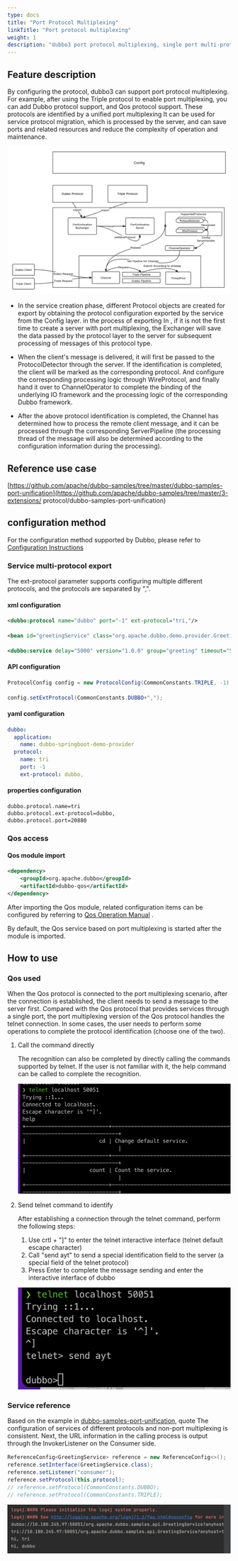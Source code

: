 ```yaml
---
type: docs
title: "Port Protocol Multiplexing"
linkTitle: "Port protocol multiplexing"
weight: 1
description: "dubbo3 port protocol multiplexing, single port multi-protocol support"
---
```

## Feature description
By configuring the protocol, dubbo3 can support port protocol multiplexing.
For example, after using the Triple protocol to enable port multiplexing, you can add
Dubbo protocol support, and Qos protocol support. These protocols are identified by a unified port multiplexing
It can be used for service protocol migration, which is processed by the server, and can save ports and related resources and reduce the complexity of operation and maintenance.

![pu-server-image1](/imgs/blog/pu-server/pu-server-flow.png)

- In the service creation phase, different Protocol objects are created for export by obtaining the protocol configuration exported by the service from the Config layer. in the process of exporting
  In , if it is not the first time to create a server with port multiplexing, the Exchanger will save the data passed by the protocol layer to the server for subsequent processing of messages of this protocol type.

- When the client's message is delivered, it will first be passed to the ProtocolDetector through the server. If the identification is completed, the client will be marked as the corresponding protocol. And configure the corresponding processing logic through WireProtocol, and finally hand it over to ChannelOperator to complete the binding of the underlying IO framework and the processing logic of the corresponding Dubbo framework.

- After the above protocol identification is completed, the Channel has determined how to process the remote client message, and it can be processed through the corresponding ServerPipeline (the processing thread of the message will also be determined according to the configuration information during the processing).


## Reference use case
[https://github.com/apache/dubbo-samples/tree/master/dubbo-samples-port-unification](https://github.com/apache/dubbo-samples/tree/master/3-extensions/ protocol/dubbo-samples-port-unification)


## configuration method

For the configuration method supported by Dubbo, please refer to [Configuration Instructions](https://dubbo.apache.org/zh-cn/docs3-v2/java-sdk/reference-manual/config/)

### Service multi-protocol export

The ext-protocol parameter supports configuring multiple different protocols, and the protocols are separated by ",".

#### xml configuration

```xml
<dubbo:protocol name="dubbo" port="-1" ext-protocol="tri,"/>

<bean id="greetingService" class="org.apache.dubbo.demo.provider.GreetingServiceImpl"/>

<dubbo:service delay="5000" version="1.0.0" group="greeting" timeout="5000" interface="org.apache.dubbo.demo.GreetingService" ref="greetingService" protocol="dubbo"/ >

```

#### API configuration

```java
ProtocolConfig config = new ProtocolConfig(CommonConstants.TRIPLE, -1);

config.setExtProtocol(CommonConstants.DUBBO+",");
```

#### yaml configuration

```yaml
dubbo:
  application:
    name: dubbo-springboot-demo-provider
  protocol:
    name: tri
    port: -1
    ext-protocol: dubbo,
```

#### properties configuration
```properties
dubbo.protocol.name=tri
dubbo.protocol.ext-protocol=dubbo,
dubbo.protocol.port=20880
```

### Qos access

#### Qos module import

```xml
<dependency>
    <groupId>org.apache.dubbo</groupId>
    <artifactId>dubbo-qos</artifactId>
</dependency>
```

After importing the Qos module, related configuration items can be configured by referring to [Qos Operation Manual](https://dubbo.apache.org/zh-cn/docs3-v2/java-sdk/reference-manual/qos/overview/) .

By default, the Qos service based on port multiplexing is started after the module is imported.

## How to use

### Qos used

When the Qos protocol is connected to the port multiplexing scenario, after the connection is established, the client needs to send a message to the server first. Compared with the Qos protocol that provides services through a single port, the port multiplexing version of the Qos protocol handles the telnet connection. In some cases, the user needs to perform some operations to complete the protocol identification (choose one of the two).

1. Call the command directly

   The recognition can also be completed by directly calling the commands supported by telnet. If the user is not familiar with it, the help command can be called to complete the recognition.

   ![pu-server-image2](/imgs/blog/pu-server/qos-telnet-directcall.png)

2. Send telnet command to identify

   After establishing a connection through the telnet command, perform the following steps:

   1. Use crtl + "]" to enter the telnet interactive interface (telnet default escape character)
   2. Call "send ayt" to send a special identification field to the server (a special field of the telnet protocol)
   3. Press Enter to complete the message sending and enter the interactive interface of dubbo

   ![pu-server-imgs3](/imgs/blog/pu-server/qos-telnet-sendayt.png)


### Service reference

Based on the example in [dubbo-samples-port-unification](https://github.com/apache/dubbo-samples/tree/master/3-extensions/protocol/dubbo-samples-port-unification), quote The configuration of services of different protocols and non-port multiplexing is consistent. Next, the URL information in the calling process is output through the InvokerListener on the Consumer side.

```java
ReferenceConfig<GreetingService> reference = new ReferenceConfig<>();
reference.setInterface(GreetingService.class);
reference.setListener("consumer");
reference.setProtocol(this.protocol);
// reference.setProtocol(CommonConstants.DUBBO);
// reference.setProtocol(CommonConstants.TRIPLE);
```

![pu-server-imgs4](/imgs/blog/pu-server/reference-service.png)